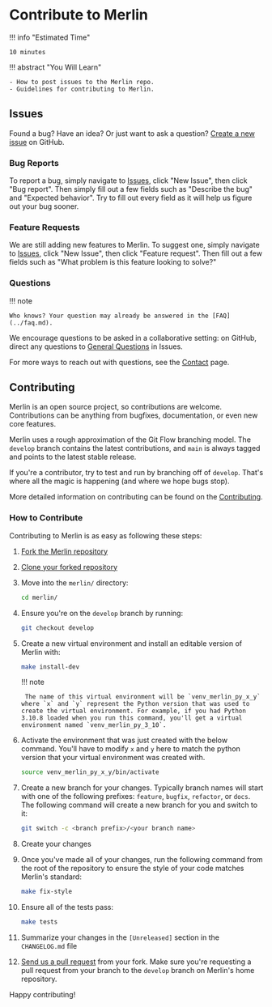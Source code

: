 # Contribute to Merlin

!!! info "Estimated Time"

    10 minutes

!!! abstract "You Will Learn"

    - How to post issues to the Merlin repo.
    - Guidelines for contributing to Merlin.

## Issues

Found a bug? Have an idea? Or just want to ask a question? [Create a new issue](https://github.com/LLNL/merlin/issues/new/choose) on GitHub.

### Bug Reports

To report a bug, simply navigate to [Issues](https://github.com/LLNL/merlin/issues), click "New Issue", then click "Bug report". Then simply fill out a few fields such as "Describe the bug" and "Expected behavior". Try to fill out every field as it will help us figure out your bug sooner.

### Feature Requests

We are still adding new features to Merlin. To suggest one, simply navigate to [Issues](https://github.com/LLNL/merlin/issues), click "New Issue", then click "Feature request". Then fill out a few fields such as "What problem is this feature looking to solve?"

### Questions

!!! note

    Who knows? Your question may already be answered in the [FAQ](../faq.md).

We encourage questions to be asked in a collaborative setting: on GitHub, direct any questions to [General Questions](https://github.com/LLNL/merlin/issues/new?labels=question&template=question.md&title=%5BQ%2FA%5D+) in Issues.

For more ways to reach out with questions, see the [Contact](../contact.md) page.

## Contributing

Merlin is an open source project, so contributions are welcome. Contributions can be anything from bugfixes, documentation, or even new core features.

Merlin uses a rough approximation of the Git Flow branching model. The `develop` branch contains the latest contributions, and `main` is always tagged and points to the latest stable release.

If you're a contributor, try to test and run by branching off of `develop`. That's where all the magic is happening (and where we hope bugs stop).

More detailed information on contributing can be found on the [Contributing](../user_guide/contributing.md).

### How to Contribute

Contributing to Merlin is as easy as following these steps:

1. [Fork the Merlin repository](https://github.com/LLNL/merlin/fork)

2. [Clone your forked repository](https://docs.github.com/en/repositories/creating-and-managing-repositories/cloning-a-repository)

3. Move into the `merlin/` directory:

    ```bash
    cd merlin/
    ```

4. Ensure you're on the `develop` branch by running:

    ```bash
    git checkout develop
    ```

5. Create a new virtual environment and install an editable version of Merlin with:

    ```bash
    make install-dev
    ```

    !!! note

        The name of this virtual environment will be `venv_merlin_py_x_y` where `x` and `y` represent the Python version that was used to create the virtual environment. For example, if you had Python 3.10.8 loaded when you run this command, you'll get a virtual environment named `venv_merlin_py_3_10`.

6. Activate the environment that was just created with the below command. You'll have to modify `x` and `y` here to match the python version that your virtual environment was created with.

    ```bash
    source venv_merlin_py_x_y/bin/activate
    ```

7. Create a new branch for your changes. Typically branch names will start with one of the following prefixes: `feature`, `bugfix`, `refactor`, or `docs`. The following command will create a new branch for you and switch to it:

    ```bash
    git switch -c <branch prefix>/<your branch name>
    ```

8. Create your changes

9. Once you've made all of your changes, run the following command from the root of the repository to ensure the style of your code matches Merlin's standard:

    ```bash
    make fix-style
    ```

10. Ensure all of the tests pass:

    ```bash
    make tests
    ```

11. Summarize your changes in the `[Unreleased]` section in the `CHANGELOG.md` file

12. [Send us a pull request](https://github.com/LLNL/merlin/pulls) from your fork. Make sure you're requesting a pull request from your branch to the `develop` branch on Merlin's home repository.

Happy contributing!

